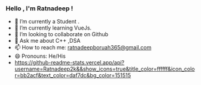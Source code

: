 ### Hello , I'm Ratnadeep !

- 🔭 I’m currently a Student .
- 🌱 I’m currently learning VueJs.
- 👯 I’m looking to collaborate on Github
- 💬 Ask me about C++ ,DSA
- 📫 How to reach me: ratnadeepboruah365@gmail.com
- 😄 Pronouns: He/His
- https://github-readme-stats.vercel.app/api?username=Ratnadeep2k&&show_icons=true&title_color=ffffff&icon_color=bb2acf&text_color=daf7dc&bg_color=151515
